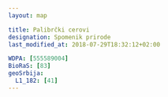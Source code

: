 ```yaml
---
layout: map

title: Palibrčki cerovi
designation: Spomenik prirode
last_modified_at: 2018-07-29T18:32:12+02:00

WDPA: [555589004]
BioRaS: [83]
geoSrbija:
  L1_182: [41]
---
```

